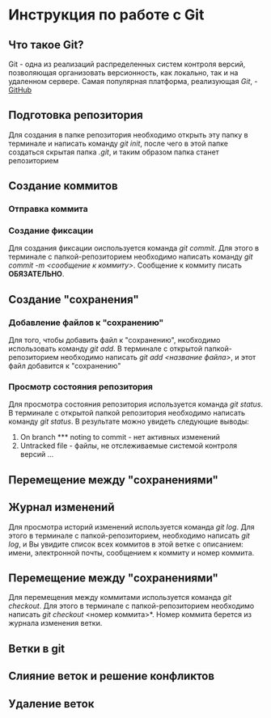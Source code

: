 # Инструкция по работе с Git

## Что такое Git?
Git - одна из реализаций распределенных систем контроля версий, позволяющая организовать версионность, как локально, так и на удаленном сервере. Самая популярная платформа, реализующая *Git*, - [GitHub](https://github/com)


## Подготовка репозитория
Для создания в папке репозитория необходимо открыть эту папку в терминале и написать команду *git init*, после чего в этой папке создаться скрытая папка *.git*, и таким образом папка станет репозиторием

## Создание коммитов

### Отправка коммита

### Создание фиксации
Для создания фиксации оиспользуется команда *git commit*. Для этого в терминале с папкой-репозиторием необходимо написать команду *git commit -m <сообщение к коммиту>*. Сообщение к коммиту писать **ОБЯЗАТЕЛЬНО**.


## Создание "сохранения"

### Добавление файлов к "сохранению"
Для того, чтобы добавить файл к "сохранению", нкобходимо использовать команду *git add*. В терминале с открытой папкой-репозиторием необходимо написать *git add <название файла>*, и этот файл добавится к "сохранению"

### Просмотр состояния репозитория
Для просмотра состояния репозитория используется команда *git status*. В терминале с открытой папкой репозитория необходимо написать команду *git status*. В результате можно увидеть следующие выводы:
1. On branch *** noting to commit - нет активных изменений
2. Untracked file - файлы, не отслеживаемые системой контроля версий
...


## Перемещение между "сохранениями"

## Журнал изменений
Для просмотра историй изменений используется команда *git log*. Для этого в терминале с папкой-репозиторием, необходимо написать *git log*, и Вы увидите список всех коммитов в этой ветке с описанием: имени, электронной почты, сообщением к коммиту и номер коммита.

## Перемещение между "сохранениями"
Для перемещения между коммитами используется команда *git checkout*. Для этого в терминале с папкой-репозиторием необходимо написать *git checkout* <номер коммита>*. Номер коммита берется из журнала изменения ветки.
## Ветки в git

## Слияние веток и решение конфликтов

## Удаление веток